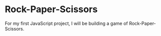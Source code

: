 # Rock-Paper-Scissors
For my first JavaScript project, I will be building a game of Rock-Paper-Scissors.